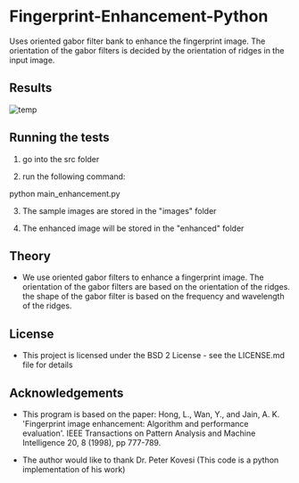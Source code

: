 # Fingerprint-Enhancement-Python

Uses oriented gabor filter bank to enhance the fingerprint image. The orientation of the gabor filters is decided by the orientation of ridges in the input image. 

## Results
![temp](https://cloud.githubusercontent.com/assets/13918778/25770604/637b3f38-31ee-11e7-818f-1f8359c96e07.jpg)
## Running the tests

1) go into the src folder

2) run the following command:
  
  python main_enhancement.py
  
3) The sample images are stored in the "images" folder

4) The enhanced image will be stored in the "enhanced" folder

## Theory
- We use oriented gabor filters to enhance a fingerprint image. The orientation of the gabor filters are based on the orientation of the ridges. the shape of the gabor filter is based on the frequency and wavelength of the ridges.

## License
- This project is licensed under the BSD 2 License - see the LICENSE.md file for details

## Acknowledgements
- This program is based on the paper: Hong, L., Wan, Y., and Jain, A. K. 'Fingerprint image enhancement: Algorithm and performance evaluation'. IEEE Transactions on Pattern Analysis and Machine Intelligence 20, 8 (1998), pp 777-789.

- The author would like to thank Dr. Peter Kovesi (This code is a python implementation of his work)
